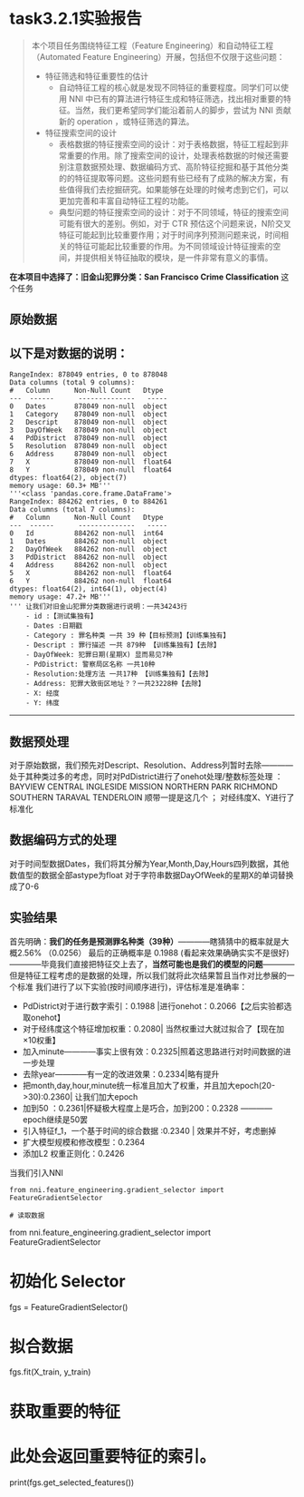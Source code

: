# task3.2.1实验报告

> 本个项目任务围绕特征工程（Feature Engineering）和自动特征工程（Automated Feature Engineering）开展，包括但不仅限于这些问题：
> - 特征筛选和特征重要性的估计
>   - 自动特征工程的核心就是发现不同特征的重要程度。同学们可以使用 NNI 中已有的算法进行特征生成和特征筛选，找出相对重要的特征。当然，我们更希望同学们能沿着前人的脚步，尝试为 NNI 贡献新的 operation ，或特征筛选的算法。
> - 特征搜索空间的设计
>   - 表格数据的特征搜索空间的设计：对于表格数据，特征工程起到非常重要的作用。除了搜索空间的设计，处理表格数据的时候还需要
> 别注意数据预处理、数据编码方式、高阶特征挖掘和基于其他分类的的特征提取等问题。这些问题有些已经有了成熟的解决方案，有些值得我们去挖掘研究。如果能够在处理的时候考虑到它们，可以更加完善和丰富自动特征工程的功能。
>   - 典型问题的特征搜索空间的设计：对于不同领域，特征的搜索空间可能有很大的差别。例如，对于 CTR 预估这个问题来说，N阶交叉特征可能起到比较重要作用；对于时间序列预测问题来说，时间相关的特征可能起比较重要的作用。为不同领域设计特征搜索的空间，并提供相关特征抽取的模块，是一件非常有意义的事情。

**在本项目中选择了：旧金山犯罪分类：San Francisco Crime Classification** 这个任务

## 原始数据

以下是对数据的说明：
--- 
    RangeIndex: 878049 entries, 0 to 878048
    Data columns (total 9 columns):
    #   Column      Non-Null Count   Dtype
    ---  ------      --------------   -----
    0   Dates       878049 non-null  object
    1   Category    878049 non-null  object
    2   Descript    878049 non-null  object
    3   DayOfWeek   878049 non-null  object
    4   PdDistrict  878049 non-null  object
    5   Resolution  878049 non-null  object
    6   Address     878049 non-null  object
    7   X           878049 non-null  float64
    8   Y           878049 non-null  float64
    dtypes: float64(2), object(7)
    memory usage: 60.3+ MB'''
    '''<class 'pandas.core.frame.DataFrame'>
    RangeIndex: 884262 entries, 0 to 884261
    Data columns (total 7 columns):
    #   Column      Non-Null Count   Dtype
    ---  ------      --------------   -----
    0   Id          884262 non-null  int64
    1   Dates       884262 non-null  object
    2   DayOfWeek   884262 non-null  object
    3   PdDistrict  884262 non-null  object
    4   Address     884262 non-null  object
    5   X           884262 non-null  float64
    6   Y           884262 non-null  float64
    dtypes: float64(2), int64(1), object(4)
    memory usage: 47.2+ MB'''
    ''' 让我们对旧金山犯罪分类数据进行说明：一共34243行
        - id :【测试集独有】
        - Dates :日期戳
        - Category : 罪名种类 一共 39 种【目标预测】【训练集独有】
        - Descript : 罪行描述 一共 879种 【训练集独有】【去除】
        - DayOfWeek: 犯罪日期(星期X) 显而易见7种
        - PdDistrict: 警察局区名称 一共10种
        - Resolution:处理方法 一共17种 【训练集独有】【去除】
        - Address: 犯罪大致街区地址？？一共23228种【去除】
        - X: 经度
        - Y: 纬度
---   
## 数据预处理

对于原始数据，我们预先对Descript、Resolution、Address列暂时去除————处于其种类过多的考虑，同时对PdDistrict进行了onehot处理/整数标签处理 ：BAYVIEW  CENTRAL  INGLESIDE  MISSION  NORTHERN  PARK  RICHMOND  SOUTHERN  TARAVAL  TENDERLOIN 顺带一提是这几个
； 对经纬度X、Y进行了标准化


## 数据编码方式的处理

对于时间型数据Dates，我们将其分解为Year,Month,Day,Hours四列数据，其他数值型的数据全部astype为float
对于字符串数据DayOfWeek的星期X的单词替换成了0-6

## 实验结果

首先明确：**我们的任务是预测罪名种类（39种）**————瞎猜猜中的概率就是大概2.56% （0.0256）
最后的正确概率是 0.1988 (看起来效果确确实实不是很好)————毕竟我们直接把特征交上去了，**当然可能也是我们的模型的问题**————但是特征工程考虑的是数据的处理，所以我们就将此次结果暂且当作对比参展的一个标准
我们进行了以下实验(按时间顺序进行)，评估标准是准确率：
- PdDistrict对于进行数字索引：0.1988  |进行onehot：0.2066【之后实验都选取onehot】
- 对于经纬度这个特征增加权重：0.2080| 当然权重过大就过拟合了【现在加×10权重】
- 加入minute————事实上很有效：0.2325|照着这思路进行对时间数据的进一步处理
- 去除year————有一定的改进效果：0.2334|略有提升 
- 把month,day,hour,minute统一标准且加大了权重，并且加大epoch(20->30):0.2360| 让我们加大epoch
- 加到50 ：0.2361|怀疑极大程度上是巧合，加到200：0.2328 ————epoch继续是50罢
- 引入特征f_1，一个基于时间的综合数据 :0.2340 | 效果并不好，考虑删掉
- 扩大模型规模和修改模型：0.2364
- 添加L2 权重正则化：0.2426

当我们引入NNI
```
from nni.feature_engineering.gradient_selector import FeatureGradientSelector

# 读取数据

```
from nni.feature_engineering.gradient_selector import FeatureGradientSelector
# 初始化 Selector
fgs = FeatureGradientSelector()
# 拟合数据
fgs.fit(X_train, y_train)
# 获取重要的特征
# 此处会返回重要特征的索引。
print(fgs.get_selected_features())
``` 